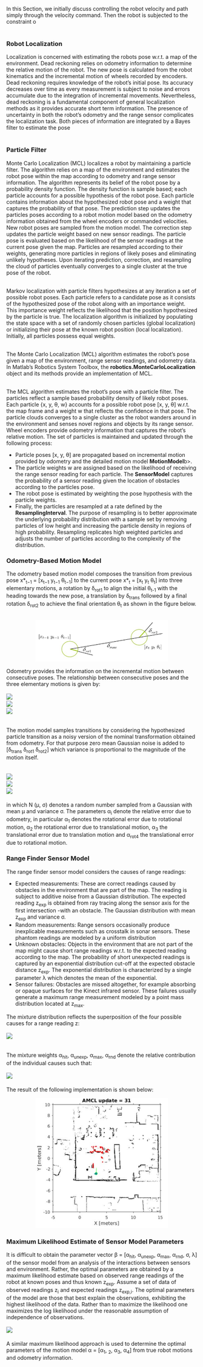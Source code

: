 In this Section, we initially discuss controlling the robot velocity and path simply through the velocity
command. Then the robot is subjected to the constraint o<br /><br />
<h3>Robot Localization</h3>
Localization is concerned with estimating the robots pose w.r.t. a map of the environment. Dead 
reckoning relies on odometry information to determine the relative motion of the robot. The new pose
is calculated from the robot kinematics and the incremental motion of wheels recorded by encoders. 
Dead reckoning requires knowledge of the robot’s initial pose. Its accuracy decreases over time as 
every measurement is subject to noise and errors accumulate due to the integration of incremental 
movements. Nevertheless, dead reckoning is a fundamental component of general localization methods 
as it provides accurate short term information. The presence of uncertainty in both the robot’s 
odometry and the range sensor complicates the localization task. Both pieces of information are 
integrated by a Bayes filter to estimate the pose<br /><br />

<h3>Particle Filter</h3>
Monte Carlo Localization (MCL) localizes a robot by maintaining a particle filter. The algorithm 
relies on a map of the environment and estimates the robot pose within the map according to odometry
and range sensor information. The algorithm represents its belief of the robot pose by a probability
density function. The density function is sample based; each particle accounts for a possible 
hypothesis of the robot pose. Each particle contains information about the hypothesized robot pose 
and a weight that captures the probability of that pose. The prediction step updates the particles 
poses according to a robot motion model based on the odometry information obtained from the wheel 
encoders or commanded velocities. New robot poses are sampled from the motion model. The correction 
step updates the particle weight based on new sensor readings. The particle pose is evaluated based on
the likelihood of the sensor readings at the current pose given the map. Particles are resampled 
according to their weights, generating more particles in regions of likely poses and eliminating 
unlikely hypotheses. Upon iterating prediction, correction, and resampling the cloud of particles 
eventually converges to a single cluster at the true pose of the robot.<br/><br/>

Markov localization with particle filters hypothesizes at any iteration a set of possible robot poses.
Each particle refers to a candidate pose as it consists of the hypothesized pose of the robot along 
with an importance weight. This importance weight reflects the likelihood that the position 
hypothesized by the particle is true. The localization algorithm is initialized by populating the 
state space with a set of randomly chosen particles (global localization) or initializing their pose 
at the known robot position (local localization). Initially, all particles possess equal weights.<br/><br/>

The Monte Carlo Localization (MCL) algorithm estimates the robot’s pose given a map of the environment,
range sensor readings, and odometry data. In Matlab’s Robotics System Toolbox, the 
<b>robotics.MonteCarloLocalization</b> object and its methods provide an implementation of MCL.<br/><br/>

The MCL algorithm estimates the robot’s pose with a particle filter. The particles reflect a sample 
based probability density of likely robot poses. Each particle {x, y, θ, w} accounts for a possible 
robot pose [x, y, θ] w.r.t. the map frame and a weight w that reflects the confidence in that pose. The
particle clouds converges to a single cluster as the robot wanders around in the environment and senses
novel regions and objects by its range sensor. Wheel encoders provide odometry information that 
captures the robot’s relative motion. The set of particles is maintained and updated through the 
following process:
<ul>
  <li>Particle poses [x, y, θ] are propagated based on incremental motion provided by odometry and the
   detailed motion model <b>MotionModel</b>b>.</li>
  <li>The particle weights w are assigned based on the likelihood of receiving the range sensor reading
   for each particle. The <b>SensorModel</b> captures the probability of a sensor reading given the 
   location of obstacles according to the particles pose.</li>
  <li> The robot pose is estimated by weighting the pose hypothesis with the particle weights.</li>
  <li>Finally, the particles are resampled at a rate defined by the  <b>ResamplingInterval</b>. The 
  purpose of resampling is to better approximate the underlying probability distribution with a 
  sample set by removing particles of low height and increasing the particle density in regions of
  high probability. Resampling replicates high weighted particles and adjusts the number of 
  particles according to the complexity of the distribution.</li>
</ul>

<h3>Odometry-Based Motion Model</h3>
The odometry based motion model composes the transition from previous pose x*<sub>t−1</sub> =
[x<sub>t−1</sub>  y<sub>t−1</sub>  θ<sub>t−1</sub>] to the current pose x*<sub>t</sub>  = 
[x<sub>t</sub> y<sub>t</sub> θ<sub>t</sub>] into three elementary motions, a rotation by 
δ<sub>rot1</sub> to align the initial θ<sub>t-1</sub> with the heading towards the new pose, a 
translation by δ<sub>trans</sub> followed by a final rotation δ<sub>rot2</sub> to achieve the final
orientation θ<sub>t</sub> as shown in the figure below.<br/><br/>
<p align="center">
  <img src="Figures/Mobile Robot MCL.JPG" width="350" title="hover text">
</p>

Odometry provides the information on the incremental motion between consecutive poses. The 
relationship between consecutive poses and the three elementary motions is given by:<br/><br/>
<img src="https://render.githubusercontent.com/render/math?math=\delta_{trans} =  \sqrt{(x_t-x_{t-1})^2 %2B (y_t-y_{t-1})^2}"><br/>
<img src="https://render.githubusercontent.com/render/math?math=\delta_{rot1} =  atan2(y_t-y_{t-1},(x_t-x_{t-1})-\theta_{t-1}"><br/>
<img src="https://render.githubusercontent.com/render/math?math=\delta_{rot2} =  \theta_t - \theta_{t-1} - \delta_{rot1}"><br/><br/>

The motion model samples transitions by considering the hypothesized particle transition as a noisy 
version of the nominal transformation obtained from odometry. For that purpose zero mean Gaussian 
noise is added to [δ<sub>trans</sub> δ<sub>rot1</sub> δ<sub>rot2</sub>] which variance is proportional to the magnitude of the motion
itself.<br/><br/>   
<img src="https://render.githubusercontent.com/render/math?math=\delta*_{trans} = \delta_{trans} %2B  \mathcal{N}(0,\alpha_3 \delta_{trans} %2B \alpha_4(\delta_{rot1} %2B \delta_{rot2}))"><br/>
<img src="https://render.githubusercontent.com/render/math?math=\delta*_{rot1} = \delta_{rot1} %2B \mathcal{N}0,\alpha_2 \delta_{trans} %2B \alpha_1\delta_{rot1})"><br/>
<img src="https://render.githubusercontent.com/render/math?math=\delta*_{rot2} = \delta_{rot2} %2B  \mathcal{N}(0,\alpha_2 \delta_{trans} %2B \alpha_1\delta_{rot2})"><br/><br/>
in which N (µ, σ) denotes a random number sampled from a Gaussian with mean µ and variance σ. The 
parameters α<sub>i</sub> denote the relative error due to odometry, in particular α<sub>1</sub> 
denotes the rotational error due to rotational motion, α<sub>2</sub> the rotational error due to 
translational motion, α<sub>3</sub> the translational error due to translation motion and α<sub>rot4</sub>
the translational error due to rotational motion.

<h3>Range Finder Sensor Model</h3>
The range finder sensor model considers the causes of range readings:
<ul>
  <li>Expected measurements: These are correct readings caused by obstacles in the environment that
   are part of the map. The reading is subject to additive noise from a Gaussian distribution. The 
   expected reading z<sub>exp</sub> is obtained from ray tracing along the sensor axis for the first
   intersection -with an obstacle. The Gaussian distribution with mean z<sub>exp</sub> and variance σ.</li>
  <li>Random measurements: Range sensors occasionally produce inexplicable measurements such as 
   crosstalk in sonar sensors. These phantom readings are modeled by a uniform distribution</li>
  <li> Unknown obstacles: Objects in the environment that are not part of the map might cause short
   range readings w.r.t. to the expected reading according to the map. The probability of short
   unexpected readings is captured by an exponential distribution cut-off at the expected obstacle
   distance z<sub>exp</sub>. The exponential distribution is characterized by a single parameter λ which denotes
   the mean of the exponential.</li>
  <li>Sensor failures: Obstacles are missed altogether, for example absorbing or opaque surfaces for
   the Kinect infrared sensor. These failures usually generate a maximum range measurement modeled
   by a point mass distribution located at z<sub>max</sub>.</li>
</ul>
The mixture distribution reflects the superposition of the four possible causes for a range 
reading z:<br/><br/>
<img src="https://render.githubusercontent.com/render/math?math=p(z|z_{exp},m) = \alpha_{hit}p_{hit}(z|z_{exp},m) %2B \alpha_{rnd}p_{rnd}(z|z_{exp},m) %2B \alpha_{unexp}p_{unexp}(z|z_{exp},m) %2B \alpha_{max}p_{max}(z|z_{exp},m) "><br/><br/>

The mixture weights α<sub>hit</sub>, α<sub>unexp</sub>, α<sub>max</sub>, α<sub>rnd</sub> denote the
relative contribution of the individual causes such that:<br/><br/>
<img src="https://render.githubusercontent.com/render/math?math=\alpha_{hit} %2B \alpha_{rnd} %2B \alpha_{unexp} %2B \alpha_{max} = 1"><br/><br/>
The result of the following implementation is shown below:
<p align="center">
  <img src="Figures/AMCL.JPG" width="350" title="hover text">
</p>

<h3>Maximum Likelihood Estimate of Sensor Model Parameters</h3>
It is difficult to obtain the parameter vector β = [α<sub>hit</sub>, α<sub>unexp</sub>, 
α<sub>max</sub>, α<sub>rnd</sub>, σ, λ] of the sensor model from an analysis of the interactions
between sensors and environment. Rather, the optimal parameters are obtained by a maximum likelihood
estimate based on observed range readings of the robot at known poses and thus known z<sub>exp</sub>.
Assume a set of data of observed readings z<sub>i</sub> and expected readings z<sub>exp,i</sub>. 
The optimal parameters of the model are those that best explain the observations, exhibiting the 
highest likelihood of the data. Rather than to maximize the likelihood one maximizes the log 
likelihood under the reasonable assumption of independence of observations.<br/><br/>
<img src="https://render.githubusercontent.com/render/math?math=\beta* = argmax log P (Z|\beta,Z_{exp}) = argmax \Sigma_i log p (z_i|\beta,z_{exp,i})"><br/><br/>
A similar maximum likelihood approach is used to determine the optimal parameters of the motion model
α = [α<sub>1</sub>, <sub>2</sub>, α<sub>3</sub>, α<sub>4</sub>] from true robot motions and odometry
information.